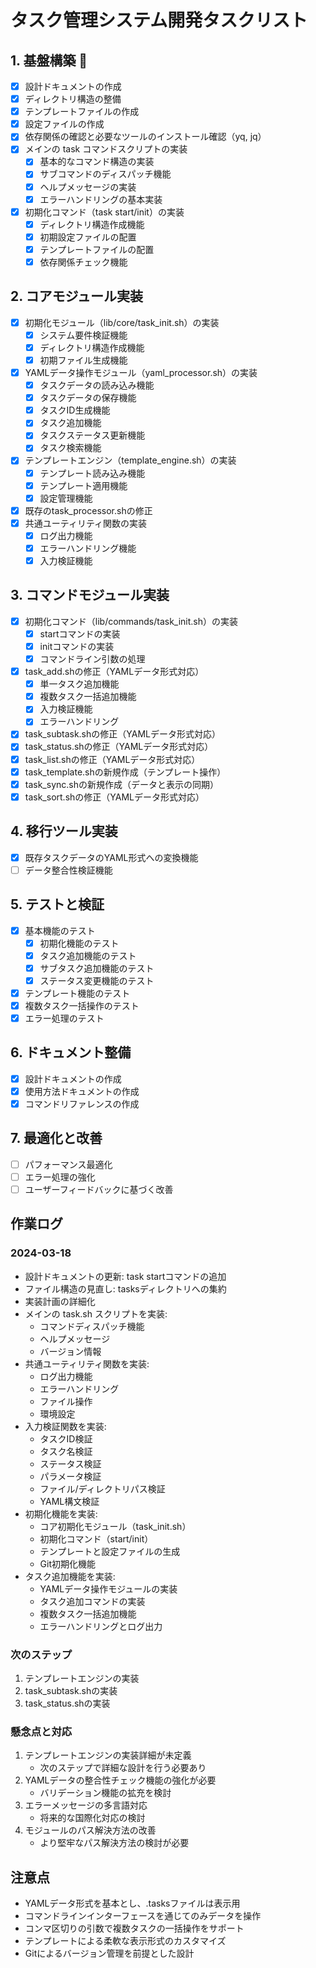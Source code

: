 # タスク管理システム開発タスクリスト

## 1. 基盤構築 🚀

- [x] 設計ドキュメントの作成
- [x] ディレクトリ構造の整備
- [x] テンプレートファイルの作成
- [x] 設定ファイルの作成
- [x] 依存関係の確認と必要なツールのインストール確認（yq, jq）
- [x] メインの task コマンドスクリプトの実装
  - [x] 基本的なコマンド構造の実装
  - [x] サブコマンドのディスパッチ機能
  - [x] ヘルプメッセージの実装
  - [x] エラーハンドリングの基本実装
- [x] 初期化コマンド（task start/init）の実装
  - [x] ディレクトリ構造作成機能
  - [x] 初期設定ファイルの配置
  - [x] テンプレートファイルの配置
  - [x] 依存関係チェック機能

## 2. コアモジュール実装

- [x] 初期化モジュール（lib/core/task_init.sh）の実装
  - [x] システム要件検証機能
  - [x] ディレクトリ構造作成機能
  - [x] 初期ファイル生成機能
- [x] YAMLデータ操作モジュール（yaml_processor.sh）の実装
  - [x] タスクデータの読み込み機能
  - [x] タスクデータの保存機能
  - [x] タスクID生成機能
  - [x] タスク追加機能
  - [x] タスクステータス更新機能
  - [x] タスク検索機能
- [x] テンプレートエンジン（template_engine.sh）の実装
  - [x] テンプレート読み込み機能
  - [x] テンプレート適用機能
  - [x] 設定管理機能
- [x] 既存のtask_processor.shの修正
- [x] 共通ユーティリティ関数の実装
  - [x] ログ出力機能
  - [x] エラーハンドリング機能
  - [x] 入力検証機能

## 3. コマンドモジュール実装

- [x] 初期化コマンド（lib/commands/task_init.sh）の実装
  - [x] startコマンドの実装
  - [x] initコマンドの実装
  - [x] コマンドライン引数の処理
- [x] task_add.shの修正（YAMLデータ形式対応）
  - [x] 単一タスク追加機能
  - [x] 複数タスク一括追加機能
  - [x] 入力検証機能
  - [x] エラーハンドリング
- [x] task_subtask.shの修正（YAMLデータ形式対応）
- [x] task_status.shの修正（YAMLデータ形式対応）
- [x] task_list.shの修正（YAMLデータ形式対応）
- [x] task_template.shの新規作成（テンプレート操作）
- [x] task_sync.shの新規作成（データと表示の同期）
- [x] task_sort.shの修正（YAMLデータ形式対応）

## 4. 移行ツール実装

- [x] 既存タスクデータのYAML形式への変換機能
- [ ] データ整合性検証機能

## 5. テストと検証

- [x] 基本機能のテスト
  - [x] 初期化機能のテスト
  - [x] タスク追加機能のテスト
  - [x] サブタスク追加機能のテスト
  - [x] ステータス変更機能のテスト
- [x] テンプレート機能のテスト
- [x] 複数タスク一括操作のテスト
- [x] エラー処理のテスト

## 6. ドキュメント整備

- [x] 設計ドキュメントの作成
- [x] 使用方法ドキュメントの作成
- [x] コマンドリファレンスの作成

## 7. 最適化と改善

- [ ] パフォーマンス最適化
- [ ] エラー処理の強化
- [ ] ユーザーフィードバックに基づく改善

## 作業ログ

### 2024-03-18
- 設計ドキュメントの更新: task startコマンドの追加
- ファイル構造の見直し: tasksディレクトリへの集約
- 実装計画の詳細化
- メインの task.sh スクリプトを実装:
  - コマンドディスパッチ機能
  - ヘルプメッセージ
  - バージョン情報
- 共通ユーティリティ関数を実装:
  - ログ出力機能
  - エラーハンドリング
  - ファイル操作
  - 環境設定
- 入力検証関数を実装:
  - タスクID検証
  - タスク名検証
  - ステータス検証
  - パラメータ検証
  - ファイル/ディレクトリパス検証
  - YAML構文検証
- 初期化機能を実装:
  - コア初期化モジュール（task_init.sh）
  - 初期化コマンド（start/init）
  - テンプレートと設定ファイルの生成
  - Git初期化機能
- タスク追加機能を実装:
  - YAMLデータ操作モジュールの実装
  - タスク追加コマンドの実装
  - 複数タスク一括追加機能
  - エラーハンドリングとログ出力

### 次のステップ
1. テンプレートエンジンの実装
2. task_subtask.shの実装
3. task_status.shの実装

### 懸念点と対応
1. テンプレートエンジンの実装詳細が未定義
   - 次のステップで詳細な設計を行う必要あり
2. YAMLデータの整合性チェック機能の強化が必要
   - バリデーション機能の拡充を検討
3. エラーメッセージの多言語対応
   - 将来的な国際化対応の検討
4. モジュールのパス解決方法の改善
   - より堅牢なパス解決方法の検討が必要

## 注意点

- YAMLデータ形式を基本とし、.tasksファイルは表示用
- コマンドラインインターフェースを通じてのみデータを操作
- コンマ区切りの引数で複数タスクの一括操作をサポート
- テンプレートによる柔軟な表示形式のカスタマイズ
- Gitによるバージョン管理を前提とした設計
